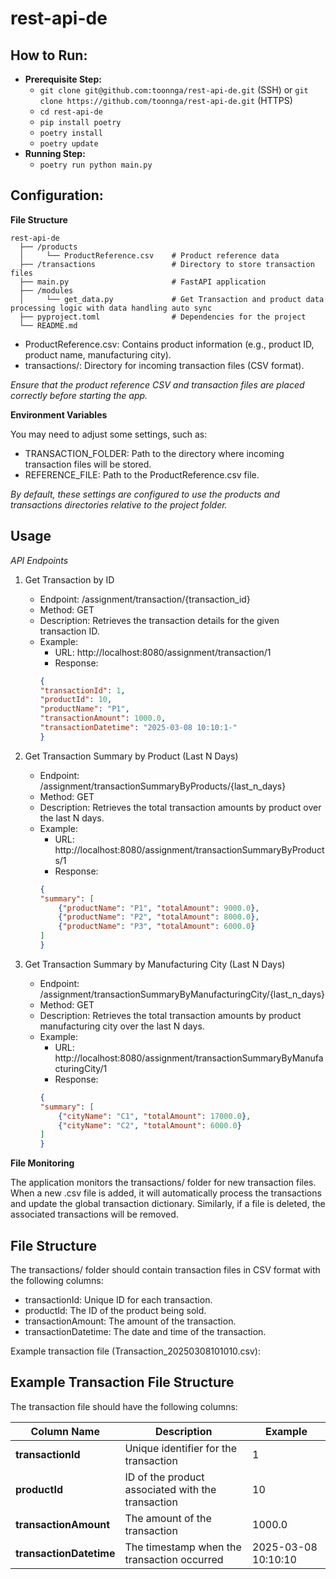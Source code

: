 # rest-api-de

## How to Run:

- **Prerequisite Step:**
    - `git clone git@github.com:toonnga/rest-api-de.git` (SSH) or `git clone https://github.com/toonnga/rest-api-de.git` (HTTPS)
    - `cd rest-api-de`
    - `pip install poetry`
    - `poetry install`
    - `poetry update`
- **Running Step:**
    - `poetry run python main.py`


## Configuration:

**File Structure**

```
rest-api-de
  ├── /products
  │     └── ProductReference.csv    # Product reference data
  ├── /transactions                 # Directory to store transaction files
  ├── main.py                       # FastAPI application
  ├── /modules
  │     └── get_data.py             # Get Transaction and product data processing logic with data handling auto sync
  ├── pyproject.toml                # Dependencies for the project
  └── README.md      
```

 - ProductReference.csv: Contains product information (e.g., product ID, product name, manufacturing city).
 - transactions/: Directory for incoming transaction files (CSV format).

 *Ensure that the product reference CSV and transaction files are placed correctly before starting the app.*


**Environment Variables**

You may need to adjust some settings, such as:

 - TRANSACTION_FOLDER: Path to the directory where incoming transaction files will be stored.
 - REFERENCE_FILE: Path to the ProductReference.csv file.

*By default, these settings are configured to use the products and transactions directories relative to the project folder.*

## Usage

*API Endpoints*
1. Get Transaction by ID

    - Endpoint: /assignment/transaction/{transaction_id}
    - Method: GET
    - Description: Retrieves the transaction details for the given transaction ID.
    - Example:
        - URL: http://localhost:8080/assignment/transaction/1
        - Response:
        ```json
        {
        "transactionId": 1,
        "productId": 10,
        "productName": "P1",
        "transactionAmount": 1000.0,
        "transactionDatetime": "2025-03-08 10:10:1-"
        }
        ```

2. Get Transaction Summary by Product (Last N Days)

    - Endpoint: /assignment/transactionSummaryByProducts/{last_n_days}
    - Method: GET
    - Description: Retrieves the total transaction amounts by product over the last N days.
    - Example:
        - URL: http://localhost:8080/assignment/transactionSummaryByProducts/1
        - Response:
        ```json
        {
        "summary": [
            {"productName": "P1", "totalAmount": 9000.0},
            {"productName": "P2", "totalAmount": 8000.0},
            {"productName": "P3", "totalAmount": 6000.0}
        ]
        }
        ```

3. Get Transaction Summary by Manufacturing City (Last N Days)

    - Endpoint: /assignment/transactionSummaryByManufacturingCity/{last_n_days}
    - Method: GET
    - Description: Retrieves the total transaction amounts by product manufacturing city over the last N days.
    - Example:
        - URL: http://localhost:8080/assignment/transactionSummaryByManufacturingCity/1
        - Response:
        ```json
        {
        "summary": [
            {"cityName": "C1", "totalAmount": 17000.0},
            {"cityName": "C2", "totalAmount": 6000.0}
        ]
        }
        ```

**File Monitoring**

The application monitors the transactions/ folder for new transaction files. When a new .csv file is added, it will automatically process the transactions and update the global transaction dictionary. Similarly, if a file is deleted, the associated transactions will be removed.

## File Structure

The transactions/ folder should contain transaction files in CSV format with the following columns:

- transactionId: Unique ID for each transaction.
- productId: The ID of the product being sold.
- transactionAmount: The amount of the transaction.
- transactionDatetime: The date and time of the transaction.

Example transaction file (Transaction_20250308101010.csv):

## Example Transaction File Structure

The transaction file should have the following columns:

| Column Name          | Description                                  | Example                  |
|----------------------|----------------------------------------------|--------------------------|
| **transactionId**     | Unique identifier for the transaction        | 1                        |
| **productId**         | ID of the product associated with the transaction | 10                   |
| **transactionAmount** | The amount of the transaction                | 1000.0                      |
| **transactionDatetime** | The timestamp when the transaction occurred | 2025-03-08 10:10:10      |

